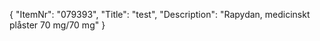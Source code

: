 {
  "ItemNr": "079393",
  "Title": "test",
  "Description": "Rapydan, medicinskt plåster 70 mg/70 mg"
}